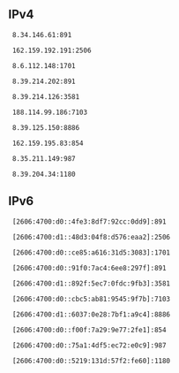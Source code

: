 ## IPv4
```
 8.34.146.61:891
```
```
 162.159.192.191:2506
```
```
 8.6.112.148:1701
```
```
 8.39.214.202:891
```
```
 8.39.214.126:3581
```
```
 188.114.99.186:7103
```
```
 8.39.125.150:8886
```
```
 162.159.195.83:854
```
```
 8.35.211.149:987
```
```
 8.39.204.34:1180
```

## IPv6
```
 [2606:4700:d0::4fe3:8df7:92cc:0dd9]:891
```
```
 [2606:4700:d1::48d3:04f8:d576:eaa2]:2506
```
```
 [2606:4700:d0::ce85:a616:31d5:3083]:1701
```
```
 [2606:4700:d0::91f0:7ac4:6ee8:297f]:891
```
```
 [2606:4700:d1::892f:5ec7:0fdc:9fb3]:3581
```
```
 [2606:4700:d0::cbc5:ab81:9545:9f7b]:7103
```
```
 [2606:4700:d1::6037:0e28:7bf1:a9c4]:8886
```
```
 [2606:4700:d0::f00f:7a29:9e77:2fe1]:854
```
```
 [2606:4700:d0::75a1:4df5:ec72:e0c9]:987
```
```
 [2606:4700:d0::5219:131d:57f2:fe60]:1180
```
